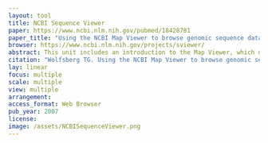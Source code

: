 ```yaml
---
layout: tool 
title: NCBI Sequence Viewer
paper: https://www.ncbi.nlm.nih.gov/pubmed/18428781
paper_title: "Using the NCBI Map Viewer to browse genomic sequence data."
browser: https://www.ncbi.nlm.nih.gov/projects/sviewer/
abstract: This unit includes an introduction to the Map Viewer, which describes how to perform a simple text-based search of genome annotations to view the genomic context of a gene, navigate along a chromosome, zoom in and out, and change the displayed maps to hide and show information. It also describes some of NCBI's sequence-analysis tools, which are provided as links from the Map Viewer. The Alternate Protocols describe different ways to query the genome sequence, and also illustrate additional features of the Map Viewer. Alternate Protocol 1 shows how to perform and interpret the results of a BLAST search against the human genome. Alternate Protocol 2 demonstrates how to retrieve a list of all genes between two STS markers. Finally, Alternate Protocol 3 shows how to find all annotated members of a gene family.
citation: "Wolfsberg TG. Using the NCBI Map Viewer to browse genomic sequence data. Curr Protoc Bioinformatics. 2007;Chapter 1: Unit 1.5."
lay: linear
focus: multiple
scale: multiple
view: multiple
arrangement: 
access_format: Web Browser
pub_year: 2007
license: 
image: /assets/NCBISequenceViewer.png
---
```

